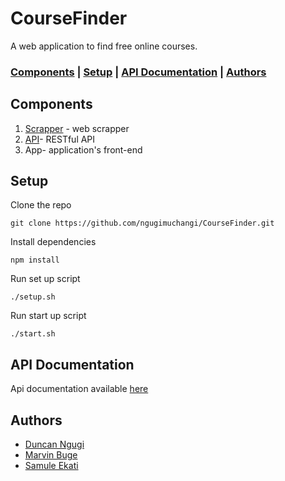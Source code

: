 # CourseFinder
A web application to find free online courses.

### [Components](#components) | [Setup](#setup) | [API Documentation](#api-documentation) | [Authors](#authors)

## Components
1. [Scrapper](./scraper/) - web scrapper
2. [API](./api/)- RESTful API
3. App- application's front-end

## Setup
Clone the repo
```
git clone https://github.com/ngugimuchangi/CourseFinder.git
```
Install dependencies
```
npm install
```
Run set up script
```
./setup.sh
```
Run start up script
```
./start.sh
```

## API Documentation
Api documentation available [here](./api/documentation/)

## Authors
- [Duncan Ngugi](https://github.com/ngugimuchangi)
- [Marvin Buge](https://github.com/bugemarvin)
- [Samule Ekati](https://github.com/Samuthe)
